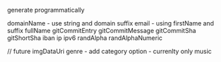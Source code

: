 generate programmatically

domainName - use string and domain suffix
email - using firstName and suffix
fullName
gitCommitEntry
gitCommitMessage
gitCommitSha
gitShortSha
iban
ip
ipv6
randAlpha
randAlphaNumeric

// future
imgDataUri
genre - add category option - currenlty only music
